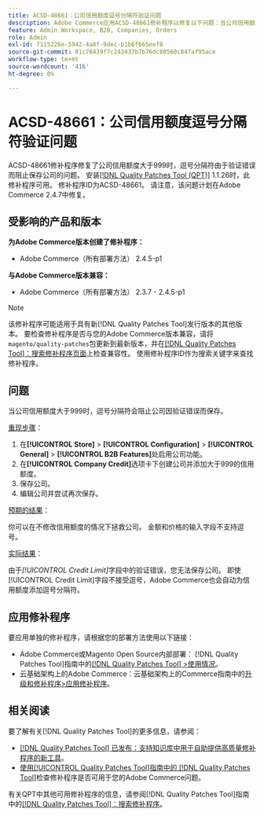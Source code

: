 ```yaml
---
title: ACSD-48661：公司信用额度逗号分隔符验证问题
description: Adobe Commerce应用ACSD-48661修补程序以修复以下问题：当公司信用额度大于999时，逗号分隔符会因验证错误而阻止保存公司。
feature: Admin Workspace, B2B, Companies, Orders
role: Admin
exl-id: 7115226e-5942-4a8f-9dec-b1b6f665eef8
source-git-commit: 81c78439f7c243437b7b76dc80560c847af95ace
workflow-type: tm+mt
source-wordcount: '416'
ht-degree: 0%

---
```


# ACSD-48661：公司信用额度逗号分隔符验证问题

ACSD-48661修补程序修复了公司信用额度大于999时，逗号分隔符由于验证错误而阻止保存公司的问题。 安装[[!DNL Quality Patches Tool (QPT)]](https://experienceleague.adobe.com/en/docs/commerce-knowledge-base/kb/announcements/commerce-announcements/magento-quality-patches-released-new-tool-to-self-serve-quality-patches) 1.1.26时，此修补程序可用。 修补程序ID为ACSD-48661。 请注意，该问题计划在Adobe Commerce 2.4.7中修复。

## 受影响的产品和版本

**为Adobe Commerce版本创建了修补程序：**

* Adobe Commerce（所有部署方法） 2.4.5-p1

**与Adobe Commerce版本兼容：**

* Adobe Commerce（所有部署方法） 2.3.7 - 2.4.5-p1

>[!NOTE]
>
>该修补程序可能适用于具有新[!DNL Quality Patches Tool]发行版本的其他版本。 要检查修补程序是否与您的Adobe Commerce版本兼容，请将`magento/quality-patches`包更新到最新版本，并在[[!DNL Quality Patches Tool]：搜索修补程序页面](https://experienceleague.adobe.com/tools/commerce-quality-patches/index.html)上检查兼容性。 使用修补程序ID作为搜索关键字来查找修补程序。

## 问题

当公司信用额度大于999时，逗号分隔符会阻止公司因验证错误而保存。

<u>重现步骤</u>：

1. 在&#x200B;**[!UICONTROL Store]** > **[!UICONTROL Configuration]** > **[!UICONTROL General]** > **[!UICONTROL B2B Features]**&#x200B;处启用公司功能。
1. 在&#x200B;**[!UICONTROL Company Credit]**&#x200B;选项卡下创建公司并添加大于999的信用额度。
1. 保存公司。
1. 编辑公司并尝试再次保存。

<u>预期的结果</u>：

你可以在不修改信用额度的情况下拯救公司。 金额和价格的输入字段不支持逗号。

<u>实际结果</u>：

由于&#x200B;*[!UICONTROL Credit Limit]*&#x200B;字段中的验证错误，您无法保存公司。 即使[!UICONTROL Credit Limit]字段不接受逗号，Adobe Commerce也会自动为信用额度添加逗号分隔符。

## 应用修补程序

要应用单独的修补程序，请根据您的部署方法使用以下链接：

* Adobe Commerce或Magento Open Source内部部署： [!DNL Quality Patches Tool]指南中的[[!DNL Quality Patches Tool] >使用情况](/help/tools/quality-patches-tool/usage.md)。
* 云基础架构上的Adobe Commerce：云基础架构上的Commerce指南中的[升级和修补程序>应用修补程序](https://experienceleague.adobe.com/docs/commerce-cloud-service/user-guide/develop/upgrade/apply-patches.html)。

## 相关阅读

要了解有关[!DNL Quality Patches Tool]的更多信息，请参阅：

* [[!DNL Quality Patches Tool] 已发布：支持知识库中用于自助提供高质量修补程序的新工具](https://experienceleague.adobe.com/en/docs/commerce-knowledge-base/kb/announcements/commerce-announcements/magento-quality-patches-released-new-tool-to-self-serve-quality-patches)。
* [使用[!UICONTROL Quality Patches Tool]指南中的 [!DNL Quality Patches Tool]](/help/tools/quality-patches-tool/patches-available-in-qpt/check-patch-for-magento-issue-with-magento-quality-patches.md)检查修补程序是否可用于您的Adobe Commerce问题。


有关QPT中其他可用修补程序的信息，请参阅[!DNL Quality Patches Tool]指南中的[[!DNL Quality Patches Tool]：搜索修补程序](https://experienceleague.adobe.com/tools/commerce-quality-patches/index.html)。
